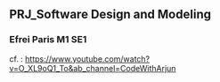 ## PRJ_Software Design and Modeling
### Efrei Paris M1 SE1


cf. : https://www.youtube.com/watch?v=O_XL9oQ1_To&ab_channel=CodeWithArjun